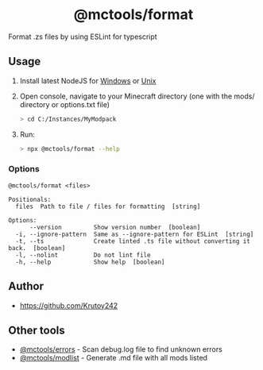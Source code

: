 <h1 align="center">@mctools/format</h1>

Format .zs files by using ESLint for typescript

<!-- extended_desc --><!-- /extended_desc -->

## Usage

1. Install latest NodeJS for [Windows](https://nodejs.org/en/download/current/) or [Unix](https://nodejs.org/en/download/package-manager/)

2. Open console, navigate to your Minecraft directory (one with the mods/ directory or options.txt file)
    ```sh
    > cd C:/Instances/MyModpack
    ```

3. Run:
    ```sh
    > npx @mctools/format --help
    ```

### Options

```shell
@mctools/format <files>

Positionals:
  files  Path to file / files for formatting  [string]

Options:
      --version         Show version number  [boolean]
  -i, --ignore-pattern  Same as --ignore-pattern for ESLint  [string]
  -t, --ts              Create linted .ts file without converting it back.  [boolean]
  -l, --nolint          Do not lint file
  -h, --help            Show help  [boolean]
```

## Author

* https://github.com/Krutoy242

## Other tools

* [@mctools/errors](https://github.com/Krutoy242/mc-tools/tree/master/packages/errors) - Scan debug.log file to find unknown errors
* [@mctools/modlist](https://github.com/Krutoy242/mc-tools/tree/master/packages/modlist) - Generate .md file with all mods listed
